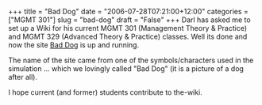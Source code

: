 +++
title = "Bad Dog"
date = "2006-07-28T07:21:00+12:00"
categories = ["MGMT 301"]
slug = "bad-dog"
draft = "False"
+++
Darl has asked me to set up a Wiki for his current MGMT 301 (Management Theory &
Practice) and MGMT 329 (Advanced Theory & Practice) classes. Well
its done and now the site [Bad Dog](https://baddog.ac.nz "Bad Dog") is up
and running.

The name of the site came from one of the symbols/characters used in the
simulation ... which we lovingly called "Bad Dog" (it is a picture of
a dog after all).

I hope current (and former) students contribute to the-wiki.

